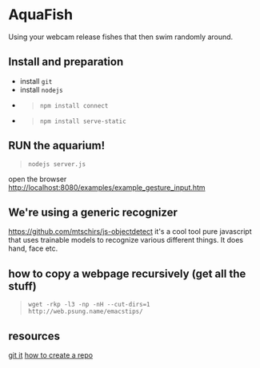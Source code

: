 # AquaFish

Using your webcam release fishes that then swim randomly around.

## Install and preparation
- install ```git```
- install ```nodejs```
- > ```npm install connect```
- > ```npm install serve-static```

## RUN the aquarium!
> ```nodejs server.js```

open the browser [http://localhost:8080/examples/example_gesture_input.htm](http://localhost:8080/examples/example_gesture_input.htm)

## We're using a generic recognizer

https://github.com/mtschirs/js-objectdetect it's a cool tool pure javascript that uses trainable models to recognize various different things. It does hand, face etc.

## how to copy a webpage recursively (get all the stuff)
> ```wget -rkp -l3 -np -nH --cut-dirs=1 http://web.psung.name/emacstips/```

## resources 
[git it](
http://qugstart.com/blog/ruby-and-rails/create-a-new-git-remote-repository-from-some-local-files-or-local-git-repository/) [how to create a repo](https://help.github.com/articles/create-a-repo/)
